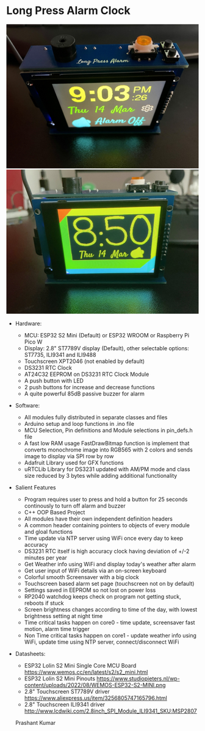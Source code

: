 # Long Press Alarm Clock

![Alt text](image_main.JPG?raw=true "Main Page")
![Alt text](image_screensaver.JPG?raw=true "Screensaver Page")

- Hardware:
  - MCU: ESP32 S2 Mini (Default) or ESP32 WROOM or Raspberry Pi Pico W
  - Display: 2.8" ST7789V display (Default), other selectable options: ST7735, ILI9341 and ILI9488
  - Touchscreen XPT2046 (not enabled by default)
  - DS3231 RTC Clock
  - AT24C32 EEPROM on DS3231 RTC Clock Module
  - A push button with LED
  - 2 push buttons for increase and decrease functions
  - A quite powerful 85dB passive buzzer for alarm


- Software:
  - All modules fully distributed in separate classes and files
  - Arduino setup and loop functions in .ino file
  - MCU Selection, Pin definitions and Module selections in pin_defs.h file
  - A fast low RAM usage FastDrawBitmap function is implement that converts monochrome image into RGB565 with 2 colors and sends image to display via SPI row by row
  - Adafruit Library used for GFX functions
  - uRTCLib Library for DS3231 updated with AM/PM mode and class size reduced by 3 bytes while adding additional functionality


- Salient Features
  - Program requires user to press and hold a button for 25 seconds continously to turn off alarm and buzzer
  - C++ OOP Based Project
  - All modules have their own independent definition headers
  - A common header containing pointers to objects of every module and gloal functions
  - Time update via NTP server using WiFi once every day to keep accuracy
  - DS3231 RTC itself is high accuracy clock having deviation of +/-2 minutes per year
  - Get Weather info using WiFi and display today's weather after alarm
  - Get user input of WiFi details via an on-screen keyboard
  - Colorful smooth Screensaver with a big clock
  - Touchscreen based alarm set page (touchscreen not on by default)
  - Settings saved in EEPROM so not lost on power loss
  - RP2040 watchdog keeps check on program not getting stuck, reboots if stuck
  - Screen brightness changes according to time of the day, with lowest brightness setting at night time
  - Time critical tasks happen on core0 - time update, screensaver fast motion, alarm time trigger
  - Non Time critical tasks happen on core1 - update weather info using WiFi, update time using NTP server, connect/disconnect WiFi


- Datasheets:
  - ESP32 Lolin S2 Mini Single Core MCU Board https://www.wemos.cc/en/latest/s2/s2_mini.html
  - ESP32 Lolin S2 Mini Pinouts https://www.studiopieters.nl/wp-content/uploads/2022/08/WEMOS-ESP32-S2-MINI.png
  - 2.8" Touchscreen ST7789V driver https://www.aliexpress.us/item/3256805747165796.html
  - 2.8" Touchscreen ILI9341 driver http://www.lcdwiki.com/2.8inch_SPI_Module_ILI9341_SKU:MSP2807


  Prashant Kumar